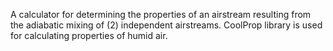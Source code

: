 A calculator for determining the properties of an airstream resulting from the adiabatic mixing of (2) independent airstreams. CoolProp library is used for calculating properties of humid air.
